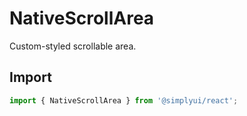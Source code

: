 # NativeScrollArea

Custom-styled scrollable area.

## Import

```jsx
import { NativeScrollArea } from '@simplyui/react';
```
